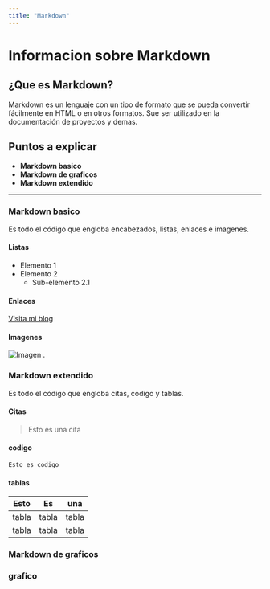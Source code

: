 ```yaml
---
title: "Markdown"
---
```


# Informacion sobre Markdown

## ¿Que es Markdown?

Markdown es un lenguaje con un tipo de formato que se pueda convertir fácilmente en HTML o en otros formatos. Sue ser utilizado en la documentación de proyectos y demas.

## Puntos a explicar

- **Markdown basico**
- **Markdown de graficos**
- **Markdown extendido**

---

### Markdown basico

Es todo el código que engloba encabezados, listas, enlaces e imagenes.

#### Listas

* Elemento 1
* Elemento 2
    * Sub-elemento 2.1

#### Enlaces

[Visita mi blog](https://miguelgilp8.github.io)

#### Imagenes

![Imagen](imagenes/imagen2.jpg)
.

### Markdown extendido

Es todo el código que engloba citas, codigo y tablas.

#### Citas

> Esto es una cita

#### codigo

`Esto es codigo`

#### tablas

| Esto  | Es    | una   |
|-------|-------|-------|
| tabla | tabla | tabla |
| tabla | tabla | tabla |


### Markdown de graficos

### grafico



